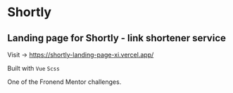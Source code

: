 # Shortly
## Landing page for Shortly - link shortener service

Visit -> https://shortly-landing-page-xi.vercel.app/

Built with `Vue` `Scss`

One of the Fronend Mentor challenges.
